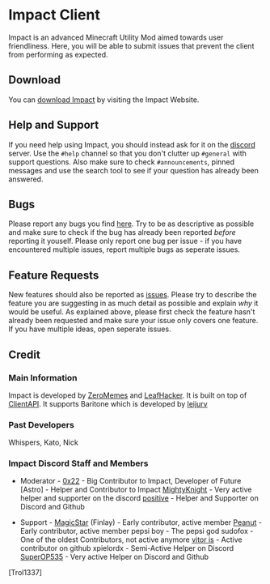 # Impact Client

Impact is an advanced Minecraft Utility Mod aimed towards user friendliness.
Here, you will be able to submit issues that prevent the client from performing as expected.

## Download

You can [download Impact][download] by visiting the Impact Website.

## Help and Support

If you need help using Impact, you should instead ask for it on the [discord] server. Use the `#help` channel so that you don't clutter up `#general` with support questions. Also make sure to check `#announcements`, pinned messages and use the search tool to see if your question has already been answered.

## Bugs

Please report any bugs you find [here][issues]. Try to be as descriptive as possible and make sure to check if the bug has already been reported _before_ reporting it youself. Please only report one bug per issue - if you have encountered multiple issues, report multiple bugs as seperate issues.

## Feature Requests

New features should also be reported as [issues]. Please try to describe the feature you are suggesting in as much detail as possible and explain _why_ it would be useful. As explained above, please first check the feature hasn't already been requested and make sure your issue only covers one feature. If you have multiple ideas, open seperate issues.

## Credit

### Main Information 
   Impact is developed by [ZeroMemes] and [LeafHacker]. It is built on top of [ClientAPI].
   It supports Baritone which is developed by [leijurv]

### Past Developers
   Whispers,
   Kato,
   Nick


### Impact Discord Staff and Members

  - Moderator -
      [0x22]               - Big Contributor to Impact, Developer of Future
      [Astro]              - Helper and Contributor to Impact
      [MightyKnight]       - Very active helper and supporter on the discord
      [positive]           - Helper and Supporter on Discord and Github

  - Support -
      [MagicStar] (Finlay) - Early contributor, active member
      [Peanut]             - Early contributor, active member
      pepsi boy            - The pepsi god
      sudofox              - One of the oldest Contributors, not active anymore
      [vitor is]             - Active contributor on github
      xpielordx            - Semi-Active Helper on Discord
      [SuperOP535]         - Very active Helper on Discord and Github

      
     

<!-- External links -->
[website]: https://impactdevelopment.github.io
[download]: https://impactdevelopment.github.io/#download
[discord]: https://discord.gg/YFhR2Ab

<!-- GitHub links -->
[issues]: https://github.com/ImpactDevelopment/ImpactClient/issues
[ClientAPI]: https://github.com/ImpactDevelopment/ClientAPI

<!-- Users -->
[ZeroMemes]: https://github.com/ZeroMemes
[LeafHacker]: https://github.com/LeafHacker
[leijurv]: https://github.com/leijurv

[Peanut]: https://github.com/zPeanut
[MagicStar]: https://github.com/MagicStarIsntGay
[vitor is]: https://github.com/VitorISs
[MightyKnight]: https://github.com/MightyKnight
[positive]: https://github.com/hugohindi
[0x22]: https://github.com/0-x-2-2
[SuperOP535]: https://github.com/SuperOP535
[Trol1337]
